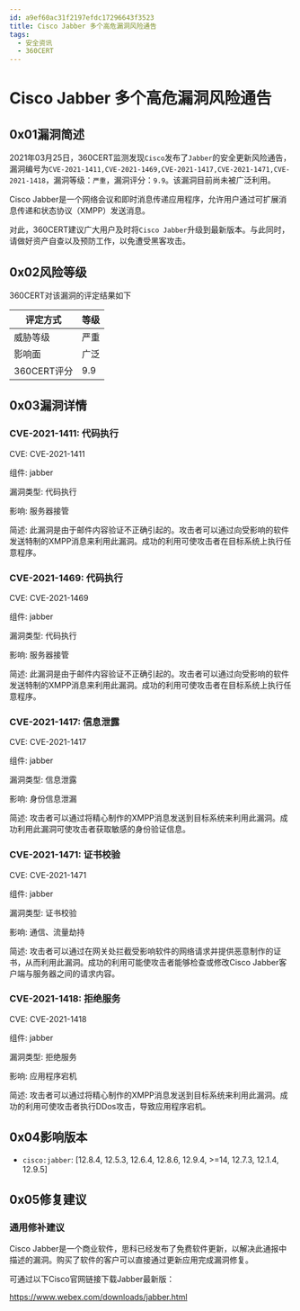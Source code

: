 ```yaml
---
id: a9ef60ac31f2197efdc17296643f3523
title: Cisco Jabber 多个高危漏洞风险通告
tags: 
  - 安全资讯
  - 360CERT
---
```


# Cisco Jabber 多个高危漏洞风险通告

0x01漏洞简述
--------


2021年03月25日，360CERT监测发现`Cisco`发布了`Jabber`的安全更新风险通告，漏洞编号为`CVE-2021-1411,CVE-2021-1469,CVE-2021-1417,CVE-2021-1471,CVE-2021-1418`，漏洞等级：`严重`，漏洞评分：`9.9`。该漏洞目前尚未被广泛利用。

Cisco Jabber是一个网络会议和即时消息传递应用程序，允许用户通过可扩展消息传递和状态协议（XMPP）发送消息。

对此，360CERT建议广大用户及时将`Cisco Jabber`升级到最新版本。与此同时，请做好资产自查以及预防工作，以免遭受黑客攻击。

0x02风险等级
--------

360CERT对该漏洞的评定结果如下



| 评定方式 | 等级 |
| --- | --- |
| 威胁等级 | 严重 |
| 影响面 | 广泛 |
| 360CERT评分 | 9.9 |

0x03漏洞详情
--------

### CVE-2021-1411: 代码执行

CVE: CVE-2021-1411

组件: jabber

漏洞类型: 代码执行

影响: 服务器接管

简述: 此漏洞是由于邮件内容验证不正确引起的。攻击者可以通过向受影响的软件发送特制的XMPP消息来利用此漏洞。成功的利用可使攻击者在目标系统上执行任意程序。

### CVE-2021-1469: 代码执行

CVE: CVE-2021-1469

组件: jabber

漏洞类型: 代码执行

影响: 服务器接管

简述: 此漏洞是由于邮件内容验证不正确引起的。攻击者可以通过向受影响的软件发送特制的XMPP消息来利用此漏洞。成功的利用可使攻击者在目标系统上执行任意程序。

### CVE-2021-1417: 信息泄露

CVE: CVE-2021-1417

组件: jabber

漏洞类型: 信息泄露

影响: 身份信息泄漏

简述: 攻击者可以通过将精心制作的XMPP消息发送到目标系统来利用此漏洞。成功利用此漏洞可使攻击者获取敏感的身份验证信息。

### CVE-2021-1471: 证书校验

CVE: CVE-2021-1471

组件: jabber

漏洞类型: 证书校验

影响: 通信、流量劫持

简述: 攻击者可以通过在网关处拦截受影响软件的网络请求并提供恶意制作的证书，从而利用此漏洞。成功的利用可能使攻击者能够检查或修改Cisco Jabber客户端与服务器之间的请求内容。

### CVE-2021-1418: 拒绝服务

CVE: CVE-2021-1418

组件: jabber

漏洞类型: 拒绝服务

影响: 应用程序宕机

简述: 攻击者可以通过将精心制作的XMPP消息发送到目标系统来利用此漏洞。成功的利用可使攻击者执行DDos攻击，导致应用程序宕机。

0x04影响版本
--------

- `cisco:jabber`: [12.8.4, 12.5.3, 12.6.4, 12.8.6, 12.9.4, >=14, 12.7.3, 12.1.4, 12.9.5]

0x05修复建议
--------

### 通用修补建议

Cisco Jabber是一个商业软件，思科已经发布了免费软件更新，以解决此通报中描述的漏洞。购买了软件的客户可以直接通过更新应用完成漏洞修复。

可通过以下Cisco官网链接下载Jabber最新版：

<https://www.webex.com/downloads/jabber.html>